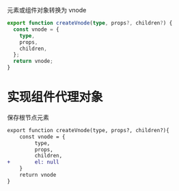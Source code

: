 元素或组件对象转换为 vnode
```ts
export function createVnode(type, props?, children?) {
  const vnode = {
    type,
    props,
    children,
  };
  return vnode;
}
```

# 实现组件代理对象

保存根节点元素
```diff
export function createVnode(type, props?, children?){
	const vnode = {
		 type,
		 props,
		 children,
+		 el: null
	}
	return vnode
}
```